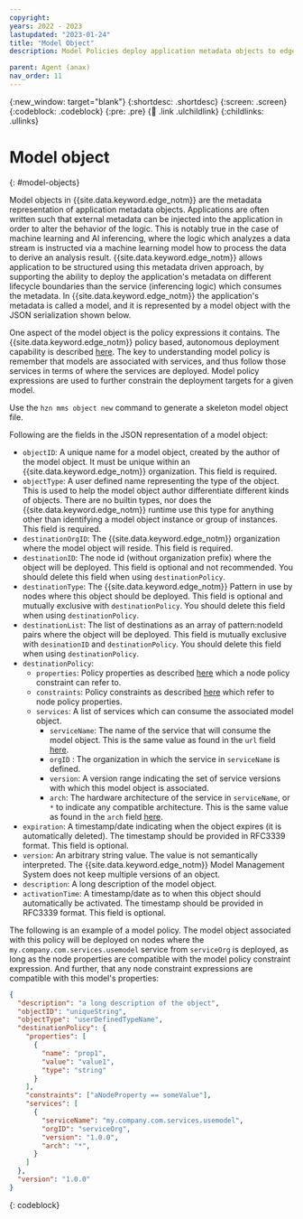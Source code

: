 ```yaml
---
copyright:
years: 2022 - 2023
lastupdated: "2023-01-24"
title: "Model Object"
description: Model Policies deploy application metadata objects to edge nodes

parent: Agent (anax)
nav_order: 11
---
```


{:new_window: target="blank"}
{:shortdesc: .shortdesc}
{:screen: .screen}
{:codeblock: .codeblock}
{:pre: .pre}
{:child: .link .ulchildlink}
{:childlinks: .ullinks}

# Model object
{: #model-objects}

Model objects in {{site.data.keyword.edge_notm}} are the metadata representation of application metadata objects.
Applications are often written such that external metadata can be injected into the application in order to alter the behavior of the logic.
This is notably true in the case of machine learning and AI inferencing, where the logic which analyzes a data stream is instructed via a machine learning model how to process the data to derive an analysis result.
{{site.data.keyword.edge_notm}} allows application to be structured using this metadata driven approach, by supporting the ability to deploy the application's metadata on different lifecycle boundaries than the service (inferencing logic) which consumes the metadata.
In {{site.data.keyword.edge_notm}} the application's metadata is called a model, and it is represented by a model object with the JSON serialization shown below.

One aspect of the model object is the policy expressions it contains. The {{site.data.keyword.edge_notm}} policy based, autonomous deployment capability is described [here](./policy.md).
The key to understanding model policy is remember that models are associated with services, and thus follow those services in terms of where the services are deployed.
Model policy expressions are used to further constrain the deployment targets for a given model.

Use the `hzn mms object new` command to generate a skeleton model object file.

Following are the fields in the JSON representation of a model object:

- `objectID`: A unique name for a model object, created by the author of the model object. It must be unique within an {{site.data.keyword.edge_notm}} organization. This field is required.
- `objectType`: A user defined name representing the type of the object. This is used to help the model object author differentiate different kinds of objects. There are no builtin types, nor does the {{site.data.keyword.edge_notm}} runtime use this type for anything other than identifying a model object instance or group of instances. This field is required.
- `destinationOrgID`: The {{site.data.keyword.edge_notm}} organization where the model object will reside. This field is required.
- `destinationID`: The node id (without organization prefix) where the object will be deployed. This field is optional and not recommended. You should delete this field when using `destinationPolicy`.
- `destinationType`: The {{site.data.keyword.edge_notm}} Pattern in use by nodes where this object should be deployed. This field is optional and mutually exclusive with `destinationPolicy`. You should delete this field when using `destinationPolicy`.
- `destinationList`: The list of destinations as an array of pattern:nodeId pairs where the object will be deployed. This field is mutually exclusive with `desinationID` and `destinationPolicy`. You should delete this field when using `destinationPolicy`.
- `destinationPolicy`:
  - `properties`: Policy properties as described [here](./properties_and_constraints.md) which a node policy constraint can refer to.
  - `constraints`: Policy constraints as described [here](./properties_and_constraints.md) which refer to node policy properties.
  - `services`: A list of services which can consume the associated model object.
    - `serviceName`: The name of the service that will consume the model object. This is the same value as found in the `url` field [here](./service_def.md).
    - `orgID` : The organization in which the service in `serviceName` is defined.
    - `version`: A version range indicating the set of service versions with which this model object is associated.
    - `arch`: The hardware architecture of the service in `serviceName`, or `*` to indicate any compatible architecture. This is the same value as found in the `arch` field [here](./service_def.md).
- `expiration`: A timestamp/date indicating when the object expires (it is automatically deleted). The timestamp should be provided in RFC3339 format. This field is optional.
- `version`: An arbitrary string value. The value is not semantically interpreted. The {{site.data.keyword.edge_notm}} Model Management System does not keep multiple versions of an object.
- `description`: A long description of the model object.
- `activationTime`: A timestamp/date as to when this object should automatically be activated. The timestamp should be provided in RFC3339 format. This field is optional.

The following is an example of a model policy.
The model object associated with this policy will be deployed on nodes where the `my.company.com.services.usemodel` service from `serviceOrg` is deployed, as long as the node properties are compatible with the model policy constraint expression. And further, that any node constraint expressions are compatible with this model's properties:

```json
{
  "description": "a long description of the object",
  "objectID": "uniqueString",
  "objectType": "userDefinedTypeName",
  "destinationPolicy": {
    "properties": [
      {
        "name": "prop1",
        "value": "value1",
        "type": "string"
      }
    ],
    "constraints": ["aNodeProperty == someValue"],
    "services": [
      {
        "serviceName": "my.company.com.services.usemodel",
        "orgID": "serviceOrg",
        "version": "1.0.0",
        "arch": "*",
      }
    ]
  },
  "version": "1.0.0"
}
```
{: codeblock}
